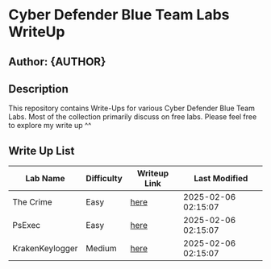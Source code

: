 # Cyber Defender Blue Team Labs WriteUp

## Author: {AUTHOR}

## Description
This repository contains Write-Ups for various Cyber Defender Blue Team Labs. Most of the collection primarily discuss on free labs. Please feel free to explore my write up ^^

## Write Up List

| Lab Name | Difficulty | Writeup Link | Last Modified |
| -------- | ------------ | ------------ | ------------- |
| The Crime | Easy | [here](./TheCrime-CyberDefender-WU) | 2025-02-06 02:15:07 |
| PsExec | Easy | [here](./PsExec-CyberDefender-Wu) | 2025-02-06 02:15:07 |
| KrakenKeylogger | Medium | [here](./KrakenKeylogger-CyberDefender-WU) | 2025-02-06 02:15:07 |
